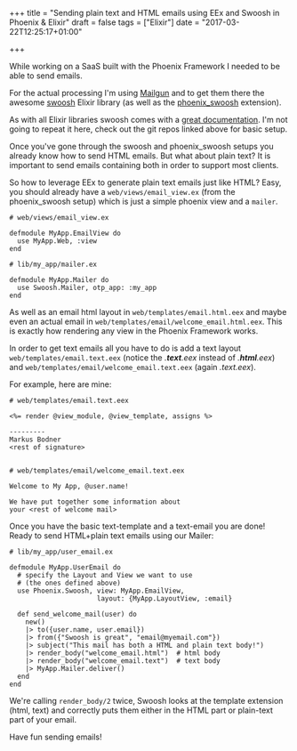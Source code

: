 +++
title = "Sending plain text and HTML emails using EEx and Swoosh in Phoenix & Elixir"
draft = false
tags = ["Elixir"]
date = "2017-03-22T12:25:17+01:00"

+++

While working on a SaaS built with the Phoenix Framework I needed to be able to send emails.

For the actual processing I'm using [Mailgun](https://www.mailgun.com/) and to get them there the awesome [swoosh](https://github.com/swoosh/swoosh) Elixir library (as well as the [phoenix_swoosh](https://github.com/swoosh/phoenix_swoosh) extension).

As with all Elixir libraries swoosh comes with a [great documentation](https://hexdocs.pm/swoosh/Swoosh.html). I'm not going to repeat it here, check out the git repos linked above for basic setup.

Once you've gone through the swoosh and phoenix_swoosh setups you already know how to send HTML emails. But what about plain text? It is important to send emails containing both in order to support most clients.

So how to leverage EEx to generate plain text emails just like HTML? Easy, you should already have a `web/views/email_view.ex` (from the phoenix_swoosh setup) which is just a simple phoenix view and a `mailer`.

    # web/views/email_view.ex

    defmodule MyApp.EmailView do
      use MyApp.Web, :view
    end

    # lib/my_app/mailer.ex

    defmodule MyApp.Mailer do
      use Swoosh.Mailer, otp_app: :my_app
    end

As well as an email html layout in `web/templates/email.html.eex` and maybe even an actual email in `web/templates/email/welcome_email.html.eex`. This is exactly how rendering any view in the Phoenix Framework works.

In order to get text emails all you have to do is add a text layout `web/templates/email.text.eex` (notice the _.**text**.eex_ instead of _.**html**.eex_) and `web/templates/email/welcome_email.text.eex` (again _.text.eex_).

For example, here are mine:

    # web/templates/email.text.eex

    <%= render @view_module, @view_template, assigns %>

    ---------
    Markus Bodner
    <rest of signature>


    # web/templates/email/welcome_email.text.eex

    Welcome to My App, @user.name!

    We have put together some information about
    your <rest of welcome mail>

Once you have the basic text-template and a text-email you are done! Ready to send HTML+plain text emails using our Mailer:

    # lib/my_app/user_email.ex

    defmodule MyApp.UserEmail do
      # specify the Layout and View we want to use
      # (the ones defined above)
      use Phoenix.Swoosh, view: MyApp.EmailView,
                          layout: {MyApp.LayoutView, :email}

      def send_welcome_mail(user) do
        new()
        |> to({user.name, user.email})
        |> from({"Swoosh is great", "email@myemail.com"})
        |> subject("This mail has both a HTML and plain text body!")
        |> render_body("welcome_email.html")  # html body
        |> render_body("welcome_email.text")  # text body
        |> MyApp.Mailer.deliver()
      end
    end

We're calling `render_body/2` twice, Swoosh looks at the template extension (html, text) and correctly puts them either in the HTML part or plain-text part of your email.

Have fun sending emails!
